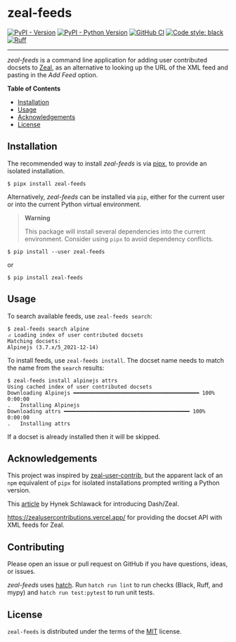# zeal-feeds

[![PyPI - Version](https://img.shields.io/pypi/v/zeal-feeds.svg)](https://pypi.org/project/zeal-feeds)
[![PyPI - Python Version](https://img.shields.io/pypi/pyversions/zeal-feeds.svg)](https://pypi.org/project/zeal-feeds)
[![GitHub CI](https://github.com/smsearcy/zeal-feeds/actions/workflows/ci.yml/badge.svg)](https://github.com/smsearcy/zeal-feeds/actions)
[![Code style: black](https://img.shields.io/badge/code%20style-black-000000.svg)](https://github.com/psf/black)
[![Ruff](https://img.shields.io/endpoint?url=https://raw.githubusercontent.com/charliermarsh/ruff/main/assets/badge/v1.json)](https://github.com/charliermarsh/ruff)

-----

*zeal-feeds* is a command line application for adding user contributed docsets to [Zeal](https://zealdocs.org/),
as an alternative to looking up the URL of the XML feed and pasting in the *Add Feed* option.

**Table of Contents**

- [Installation](#installation)
- [Usage](#usage)
- [Acknowledgements](#acknowledgements)
- [License](#license)

## Installation

The recommended way to install *zeal-feeds* is via [pipx](https://pypi.org/project/pipx/),
to provide an isolated installation.

```console
$ pipx install zeal-feeds
```

Alternatively, *zeal-feeds* can be installed via `pip`,
either for the current user or into the current Python virtual environment.

> **Warning**
>
> This package will install several dependencies into the current environment.
> Consider using `pipx` to avoid dependency conflicts.

```console
$ pip install --user zeal-feeds
```

or

```console
$ pip install zeal-feeds
```

## Usage

To search available feeds, use `zeal-feeds search`:

```console
$ zeal-feeds search alpine
⠴ Loading index of user contributed docsets
Matching docsets:
Alpinejs (3.7.x/5_2021-12-14)
```

To install feeds, use `zeal-feeds install`.
The docset name needs to match the name from the `search` results:

```console
$ zeal-feeds install alpinejs attrs
Using cached index of user contributed docsets
Downloading Alpinejs ━━━━━━━━━━━━━━━━━━━━━━━━━━━━━━━━━━━━━━━━ 100% 0:00:00
.   Installing Alpinejs
Downloading attrs ━━━━━━━━━━━━━━━━━━━━━━━━━━━━━━━━━━━━━━━━ 100% 0:00:00
.   Installing attrs
```

If a docset is already installed then it will be skipped.

## Acknowledgements

This project was inspired by [zeal-user-contrib](https://github.com/jmerle/zeal-user-contrib),
but the apparent lack of an `npm` equivalent of `pipx` for isolated installations prompted writing a Python version.

This [article](https://hynek.me/articles/productive-fruit-fly-programmer/) by Hynek Schlawack for introducing Dash/Zeal.

https://zealusercontributions.vercel.app/ for providing the docset API with XML feeds for Zeal.

## Contributing

Please open an issue or pull request on GitHub if you have questions, ideas, or issues.

*zeal-feeds* uses [hatch](https://hatch.pypa.io/).
Run `hatch run lint` to run checks (Black, Ruff, and mypy) and `hatch run test:pytest` to run unit tests.

## License

`zeal-feeds` is distributed under the terms of the [MIT](https://spdx.org/licenses/MIT.html) license.
